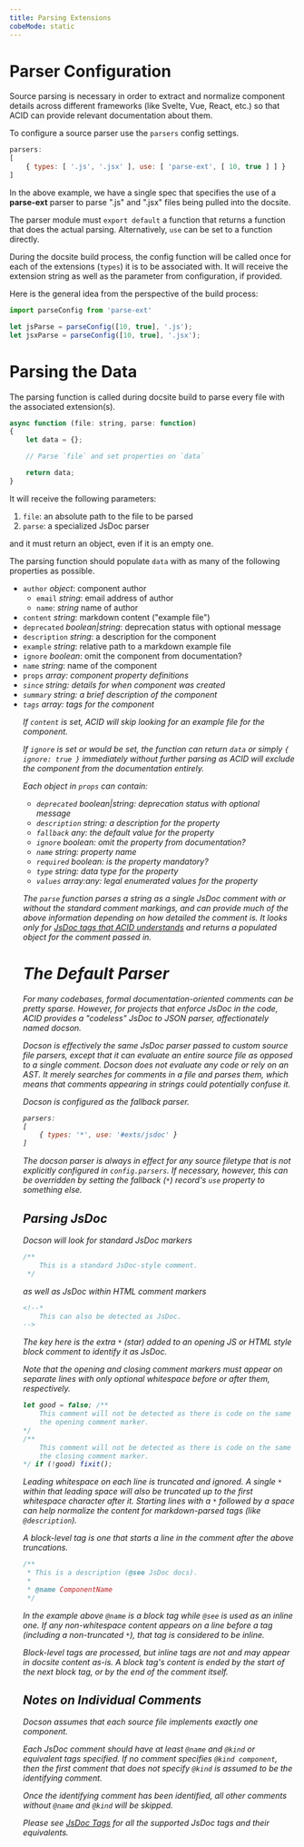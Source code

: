 ```yaml
---
title: Parsing Extensions
cobeMode: static
---
```



# Parser Configuration

Source parsing is necessary in order to extract and normalize component details across different frameworks (like Svelte, Vue, React, etc.) so that ACID can provide relevant documentation about them.

To configure a source parser use the `parsers` config settings.

```js
parsers:
[
    { types: [ '.js', '.jsx' ], use: [ 'parse-ext', [ 10, true ] ] }
]
```

In the above example, we have a single spec that specifies the use of a **parse-ext** parser to parse ".js" and ".jsx" files being pulled into the docsite.

The parser module must `export default` a function that returns a function that does the actual parsing. Alternatively, `use` can be set to a function directly.

During the docsite build process, the config function will be called once for each of the extensions (`types`) it is to be associated with.  It will receive the extension string as well as the parameter from configuration, if provided.

Here is the general idea from the perspective of the build process:

```js
import parseConfig from 'parse-ext'

let jsParse = parseConfig([10, true], '.js');
let jsxParse = parseConfig([10, true], '.jsx');
```


# Parsing the Data

The parsing function is called during docsite build to parse every file with the associated extension(s). 

```js
async function (file: string, parse: function)
{
    let data = {};

    // Parse `file` and set properties on `data`

    return data;
}
```

It will receive the following parameters:

1. `file`: an absolute path to the file to be parsed
2. `parse`: a specialized JsDoc parser

and it must return an object, even if it is an empty one.

The parsing function should populate `data` with as many of the following properties as possible.

- `author` *object*: component author
  - `email` *string*: email address of author
  - `name`: *string* name of author
- `content` *string*: markdown content ("example file")
- `deprecated` *boolean|string*: deprecation status with optional message
- `description` *string*: a description for the component
- `example` *string*: relative path to a markdown example file
- `ignore` *boolean*: omit the component from documentation?
- `name` *string*: name of the component
- `props` *array<object>*: component property definitions
- `since` *string*: details for when component was created
- `summary` *string*: a brief description of the component
- `tags` *array<string>*: tags for the component

If `content` is set, ACID will skip looking for an example file for the component.

If `ignore` is set or would be set, the function can return `data` or simply `{ ignore: true }` immediately without further parsing as ACID will exclude the component from the documentation entirely.

Each object in `props` can contain:

- `deprecated` *boolean|string*: deprecation status with optional message
- `description` *string*: a description for the property
- `fallback` *any*: the default value for the property
- `ignore` *boolean*: omit the property from documentation?
- `name` *string*: property name
- `required` *boolean*: is the property mandatory?
- `type` *string*: data type for the property
- `values` *array:any*: legal enumerated values for the property

The `parse` function parses a string as a single JsDoc comment with or without the standard comment markings, and can provide much of the above information depending on how detailed the comment is.  It looks only for [JsDoc tags that ACID understands](document/reference-jsdoc) and returns a populated object for the comment passed in.


# The Default Parser

For many codebases, formal documentation-oriented comments can be pretty sparse.  However, for projects that enforce JsDoc in the code, ACID provides a "codeless" JsDoc to JSON parser, affectionately named *docson*.

Docson is effectively the same JsDoc parser passed to custom source file parsers, except that it can evaluate an entire source file as opposed to a single comment.  Docson does not evaluate any code or rely on an AST.  It merely searches for comments in a file and parses them, which means that comments appearing in strings could potentially confuse it.

Docson is configured as the fallback parser.

```js
parsers:
[
    { types: '*', use: '#exts/jsdoc' }
]
```

The docson parser is always in effect for any source filetype that is not explicitly configured in `config.parsers`.  If necessary, however, this can be overridden by setting the fallback (`*`) record's `use` property to something else.


## Parsing JsDoc

Docson will look for standard JsDoc markers

```js
/**
    This is a standard JsDoc-style comment.
 */
```

as well as JsDoc within HTML comment markers

```html
<!--*
    This can also be detected as JsDoc.
-->
```

The key here is the extra `*` (star) added to an opening JS or HTML style block comment to identify it as JsDoc.

Note that the opening and closing comment markers *must* appear on separate lines with only optional whitespace before or after them, respectively.

```js
let good = false; /**
    This comment will not be detected as there is code on the same line and before 
    the opening comment marker.
*/
/**
    This comment will not be detected as there is code on the same line and after
    the closing comment marker.
*/ if (!good) fixit();
```

Leading whitespace on each line is truncated and ignored.  A single `*` *within* that leading space will also be truncated up to the first whitespace character after it.  Starting lines with a `*` followed by a space can help normalize the content for markdown-parsed tags (like `@description`).

A block-level tag is one that starts a line in the comment after the above truncations.

```js
/**
 * This is a description (@see JsDoc docs).
 *
 * @name ComponentName
 */
```

In the example above `@name` is a block tag while `@see` is used as an inline one.  If any non-whitespace content appears on a line before a tag (including a non-truncated `*`), that tag is considered to be inline.

Block-level tags are processed, but inline tags are not and may appear in docsite content as-is.  A block tag's content is ended by the start of the next block tag, or by the end of the comment itself.


## Notes on Individual Comments

Docson assumes that each source file implements exactly one component.

Each JsDoc comment should have at least `@name` and `@kind` or equivalent tags specified.  If no comment specifies `@kind component`, then the first comment that does not specify `@kind` is assumed to be the identifying comment.

Once the identifying comment has been identified, all other comments without `@name` and `@kind` will be skipped.

Please see [JsDoc Tags](document/reference-jsdoc) for all the supported JsDoc tags and their equivalents.
